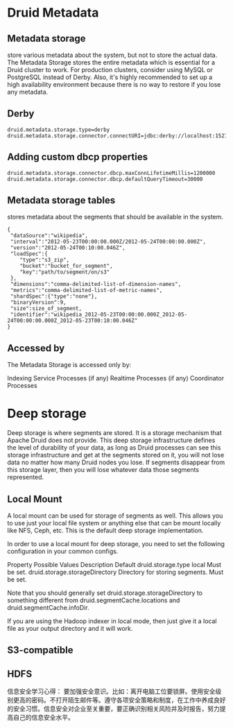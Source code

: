# Druid Metadata

## Metadata storage
store various metadata about the system, but not to store the actual data.
The Metadata Storage stores the entire metadata which is essential for a Druid cluster to work. For production clusters, consider using MySQL or PostgreSQL instead of Derby. Also, it's highly recommended to set up a high availability environment because there is no way to restore if you lose any metadata.

## Derby
```
druid.metadata.storage.type=derby
druid.metadata.storage.connector.connectURI=jdbc:derby://localhost:1527//opt/var/druid_state/derby;create=true
```
## Adding custom dbcp properties
```
druid.metadata.storage.connector.dbcp.maxConnLifetimeMillis=1200000
druid.metadata.storage.connector.dbcp.defaultQueryTimeout=30000
```
## Metadata storage tables
stores metadata about the segments that should be available in the system.
```
{
 "dataSource":"wikipedia",
 "interval":"2012-05-23T00:00:00.000Z/2012-05-24T00:00:00.000Z",
 "version":"2012-05-24T00:10:00.046Z",
 "loadSpec":{
    "type":"s3_zip",
    "bucket":"bucket_for_segment",
    "key":"path/to/segment/on/s3"
 },
 "dimensions":"comma-delimited-list-of-dimension-names",
 "metrics":"comma-delimited-list-of-metric-names",
 "shardSpec":{"type":"none"},
 "binaryVersion":9,
 "size":size_of_segment,
 "identifier":"wikipedia_2012-05-23T00:00:00.000Z_2012-05-24T00:00:00.000Z_2012-05-23T00:10:00.046Z"
}
```

## Accessed by
The Metadata Storage is accessed only by:

Indexing Service Processes (if any)
Realtime Processes (if any)
Coordinator Processes

# Deep storage
Deep storage is where segments are stored. It is a storage mechanism that Apache Druid does not provide. This deep storage infrastructure defines the level of durability of your data, as long as Druid processes can see this storage infrastructure and get at the segments stored on it, you will not lose data no matter how many Druid nodes you lose. If segments disappear from this storage layer, then you will lose whatever data those segments represented.

## Local Mount
A local mount can be used for storage of segments as well. This allows you to use just your local file system or anything else that can be mount locally like NFS, Ceph, etc. This is the default deep storage implementation.

In order to use a local mount for deep storage, you need to set the following configuration in your common configs.

Property	Possible Values	Description	Default
druid.storage.type	local		Must be set.
druid.storage.storageDirectory		Directory for storing segments.	Must be set.

Note that you should generally set druid.storage.storageDirectory to something different from druid.segmentCache.locations and druid.segmentCache.infoDir.

If you are using the Hadoop indexer in local mode, then just give it a local file as your output directory and it will work.

## S3-compatible

## HDFS

信息安全学习心得：
要加强安全意识。比如：离开电脑工位要锁屏。使用安全级别更高的密码。不打开陌生邮件等。遵守各项安全策略和制度，在工作中养成良好的安全习惯。信息安全对企业至关重要，要正确识别相关风险并及时报告，努力提高自己的信息安全水平。
